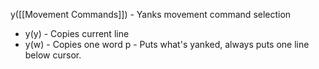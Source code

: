 y([[Movement Commands]]) - Yanks movement command selection
- y(y) - Copies current line
- y(w) - Copies one word
p - Puts what's yanked, always puts one line below cursor.
